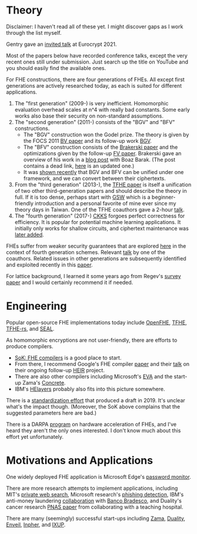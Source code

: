 # Theory

Disclaimer: I haven't read all of these yet. I might discover gaps as I work through the list myself.

Gentry gave an [invited talk](https://www.youtube.com/watch?v=487AjvFW1lk) at Eurocrypt 2021.

Most of the papers below have recorded conference talks, except the very recent ones still under submission.
Just search up the title on YouTube and you should easily find the available ones.

For FHE constructions, there are four generations of FHEs. All except first generations are actively researched today, as each is suited for different applications.
1. The "first generation" (2009-) is very inefficient. Homomorphic evaluation overhead scales at n^4 with really bad constants. Some early works also base their security on non-standard assumptions.
2. The "second generation" (2011-) consists of the "BGV" and "BFV" constructions.
	* The "BGV" construction won the Godel prize. The theory is given by the FOCS 2011 [BV paper](https://eprint.iacr.org/2011/344) and its follow-up work [BGV](https://eprint.iacr.org/2011/277).
	* The "BFV" construction consists of the [Brakerski paper](https://eprint.iacr.org/2012/078) and the optimizations given by the follow-up [FV paper](https://eprint.iacr.org/2012/144). Brakerski gave an overview of his work in a [blog post](https://windowsontheory.org/2012/05/02/building-the-swiss-army-knife/) with Boaz Barak. (The post contains a dead link, [here](https://www.iacr.org/archive/tcc2011/65970216/65970216.pdf) is an updated one.)
	* It was [shown recently](https://eprint.iacr.org/2022/1363) that BGV and BFV can be unified under one framework, and we can convert between their ciphertexts.
3. From the "third generation" (2013-), the [TFHE paper](https://eprint.iacr.org/2018/421) is itself a unification of two other third-generation papers and should describe the theory in full. If it is too dense, perhaps start with [GSW](https://eprint.iacr.org/2013/340) which is a beginner-friendly introduction and a personal favorite of mine ever since my theory days in Taiwan. One of the TFHE coauthors gave a 2-hour [talk](https://www.youtube.com/watch?v=npoHSR6-oRw).
4. The "fourth generation" (2017-) [CKKS](https://eprint.iacr.org/2016/421) forgoes perfect correctness for efficiency. It is popular for potential machine learning applications. It initially only works for shallow circuits, and ciphertext maintenance was [later added](https://eprint.iacr.org/2018/153).

FHEs suffer from weaker security guarantees that are explored [here](https://eprint.iacr.org/2020/1533) in the context of fourth generation schemes.
Relevant [talk](https://www.youtube.com/watch?v=b24WJyS0dmg) by one of the coauthors.
Related issues in other generations are subsequently identified and exploited recently in this [paper](https://eprint.iacr.org/2024/127). 

For lattice background, I learned it some years ago from Regev's [survey paper](https://ieeexplore.ieee.org/document/5497885) and I would certainly recommend it if needed.

# Engineering

Popular open-source FHE implementations today include [OpenFHE](https://github.com/openfheorg/openfhe-development), [TFHE](https://tfhe.github.io/tfhe/), [TFHE-rs](https://github.com/zama-ai/tfhe-rs), and [SEAL](https://github.com/microsoft/SEAL).

As homomorphic encryptions are not user-friendly, there are efforts to produce compilers.
* [SoK: FHE compilers](https://arxiv.org/abs/2101.07078) is a good place to start.
* From there, I recommend Google's FHE compiler [paper](https://arxiv.org/abs/2106.07893) and their [talk](https://www.youtube.com/watch?v=kqDFdKUTNA4) on their ongoing follow-up [HEIR](https://heir.dev/) project.
* There are also other compilers including Microsoft's [EVA](https://github.com/microsoft/EVA) and the start-up Zama's [Concrete](https://github.com/zama-ai/concrete).
* IBM's [HElayers](https://ibm.github.io/helayers/index.html) probably also fits into this picture somewhere.

There is a [standardization effort](https://homomorphicencryption.org/) that produced a draft in 2019.
It's unclear what's the impact though. (Moreover, the SoK above complains that the suggested parameters here are bad.)

There is a DARPA [program](https://www.darpa.mil/news-events/2021-03-08) on hardware acceleration of FHEs, and I've heard they aren't the only ones interested. I don't know much about this effort yet unfortunately.

# Motivations and Applications

One widely deployed FHE application is Microsoft Edge's [password monitor](https://www.microsoft.com/en-us/research/blog/password-monitor-safeguarding-passwords-in-microsoft-edge/).

There are more research attempts to implement applications, including MIT's [private web search](https://www.youtube.com/watch?v=96PKpE1VWUs), Microsoft research's [phishing detection](https://ieeexplore.ieee.org/abstract/document/9053729), IBM's anti-money laundering [collaboration](https://ibm-research.medium.com/top-brazilian-bank-pilots-privacy-encryption-quantum-computers-cant-break-92ed2695bf14) with [Banco Bradesco](https://en.wikipedia.org/wiki/Banco_Bradesco), and Duality's cancer research [PNAS paper](https://www.pnas.org/doi/10.1073/pnas.2304415120) from collaborating with a teaching hospital.

There are many (seemingly) successful start-ups including [Zama](https://www.zama.ai/), [Duality](https://dualitytech.com/), [Enveil](https://www.enveil.com/), [Inpher](https://inpher.io/), and [IXUP](https://ixup.com/).
